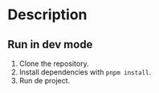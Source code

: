# Description
## Run in dev mode
1. Clone the repository.
2. Install dependencies with `pnpm install`.
3. Run de project.